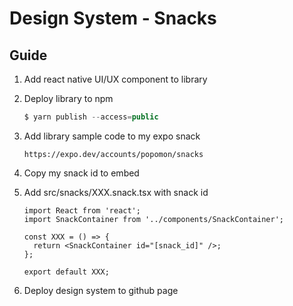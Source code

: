 # Design System - Snacks

## Guide

1. Add react native UI/UX component to library

2. Deploy library to npm

   ```cs
   $ yarn publish --access=public
   ```

3. Add library sample code to my expo snack
   ```
   https://expo.dev/accounts/popomon/snacks
   ```
4. Copy my snack id to embed

5. Add src/snacks/XXX.snack.tsx with snack id

   ```tsx
   import React from 'react';
   import SnackContainer from '../components/SnackContainer';

   const XXX = () => {
     return <SnackContainer id="[snack_id]" />;
   };

   export default XXX;
   ```

6. Deploy design system to github page
